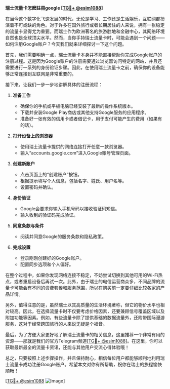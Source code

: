 **瑞士流量卡怎麽註冊google [[TG💪+ @esim1088](https://t.me/s/esim1088)]**

在当今这个数字化飞速发展的时代，无论是学习、工作还是生活娱乐，互联网都扮演着不可或缺的角色。对于许多在国外旅行或者长期居住的人来说，拥有一张稳定的流量卡显得尤为重要。而瑞士作为欧洲著名的旅游胜地和金融中心，其网络环境自然也是全球顶尖水平。然而，当你手持瑞士流量卡时，可能会遇到一个问题——如何注册Google账户？今天我们就来详细探讨一下这个问题。

首先，我们需要明确一点，瑞士流量卡本身并不能直接帮助你完成Google账户的注册过程。这是因为Google账户的注册需要通过浏览器访问特定的网站，并且还需要进行一系列的身份验证步骤。因此，在使用瑞士流量卡之前，确保你的设备能够正常连接到互联网是非常重要的。

接下来，让我们一步一步地讲解具体的注册流程：

1. **准备工作**
   - 确保你的手机或平板电脑已经安装了最新的操作系统版本。
   - 下载并安装Google Play商店或其他支持Google服务的应用程序。
   - 准备好一张有效的信用卡或者借记卡，用于支付可能产生的费用（如果有的话）。

2. **打开设备上的浏览器**
   - 使用瑞士流量卡提供的网络连接打开任意一款浏览器。
   - 输入“accounts.google.com”进入Google账号管理页面。

3. **创建新账户**
   - 点击页面上的“创建账户”按钮。
   - 根据提示填写个人信息，包括名字、姓氏、用户名等。
   - 设置密码并确认。

4. **身份验证**
   - Google会要求你输入手机号码以接收验证码短信。
   - 输入收到的验证码完成验证。

5. **同意条款与条件**
   - 阅读并同意Google的服务条款和隐私政策。

6. **完成设置**
   - 登录刚刚创建好的Google账户。
   - 配置同步选项和个人偏好。

在整个过程中，如果你发现网络连接不稳定，不妨尝试切换到其他可用的Wi-Fi热点，或者重启设备后再试一次。此外，由于瑞士的电信运营商众多，不同品牌的流量卡可能会有不同的资费套餐和服务范围，所以在购买前一定要仔细比较各家的产品详情。

另外，值得注意的是，虽然瑞士以其高质量的生活环境著称，但它的物价水平也相对较高。因此，在选择流量卡时不仅要考虑价格因素，还要兼顾信号覆盖区域以及附加功能等因素。例如，有些流量卡除了提供基础的数据流量外，还附带国际漫游服务，这对于经常跨国旅行的人来说无疑是个福音。

最后，为了方便大家更好地了解瑞士流量卡的相关信息，这里推荐一个非常有用的资源——那就是我们的官方Telegram频道[[TG💪+ @esim1088](https://t.me/s/esim1088)]。在这里，你可以获取最新最全的流量卡资讯，还能与其他用户交流心得体验哦！

总之，只要按照上述步骤操作，并且保持耐心，相信每位用户都能够顺利地利用瑞士流量卡成功注册Google账户。希望本文对你有所帮助，祝你在瑞士的旅程愉快顺畅！

[[TG💪+ @esim1088](https://t.me/s/esim1088) ![Image](https://i.postimg.cc/4NQfJmqS/Snipaste-2025-05-13-00-14-12.png)]